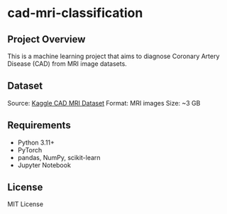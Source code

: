 # cad-mri-classification


## Project Overview
This is a machine learning project that aims to diagnose Coronary Artery Disease (CAD) from MRI image datasets. 

## Dataset
Source: [Kaggle CAD MRI Dataset](https://www.kaggle.com/datasets/danialsharifrazi/cad-cardiac-mri-dataset)
Format: MRI images
Size: ~3 GB

## Requirements
- Python 3.11+
- PyTorch
- pandas, NumPy, scikit-learn
- Jupyter Notebook

## License
MIT License
